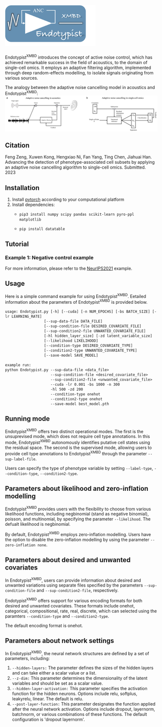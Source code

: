 # <img src="./logo.png" alt="drawing" width="300">
 Endotypist<sup>XMBD</sup> introduces the concept of active noise control, which has achieved remarkable success in the field of acoustics, to the domain of single-cell omics. It employs an adaptive filtering algorithm, implemented through deep random-effects modelling, to isolate signals originating from various sources.

The analogy between the adaptive noise cancelling model in acoustics and Endotypist<sup>XMBD</sup>:
 ![The analogy between the adaptive noise cancelling methods of acoustics and Endotypist<sup>XMBD</sup>](./anc_cover.png)

## Citation
Feng Zeng, Xuwen Kong, Hengxiao Ni, Fan Yang, Ting Chen, Jiahuai Han. Advancing the detection of phenotype-associated cell subsets by applying an adaptive noise cancelling algorithm to single-cell omics. Submitted. 2023

## Installation
1. Install [pytorch](https://pytorch.org/get-started/locally/) according to your computational platform
2. Install dependencies:
    - `pip3 install numpy scipy pandas scikit-learn pyro-ppl matplotlib`

    - `pip install datatable`


## Tutorial

### Example 1: Negative control example
For more information, please refer to the [NeurIPS2021](./tutorial/nips2021_bmmc_donor1_shuffle_tutorial.ipynb) example.


## Usage
Here is a simple command example for using Endotypist<sup>XMBD</sup>. Eetailed information about the parameters of Endotypist<sup>XMBD</sup> is provided below. 
```
usage: Endotypist.py [-h] [--cuda] [-n NUM_EPOCHS] [-bs BATCH_SIZE] [-lr LEARNING_RATE]
                  [--sup-data-file DATA_FILE] 
                  [--sup-condition-file DESIRED_COVARIATE_FILE]
                  [--sup-condition2-file UNWANTED_COVARIATE_FILE]
                  [-hl hidden_layer_size] [-zd latent_variable_size]
                  [--likelihood LIKELIHOOD]
                  [--condition-type DESIRED_COVARIATE_TYPE]
                  [--condition2-type UNWANTED_COVARIATE_TYPE]
                  [--save-model SAVE_MODEL]

example run: 
python Endotypist.py --sup-data-file <data_file> 
                     --sup-condition-file <desired_covariate_file>
                     --sup-condition2-file <unwanted_covariate_file> 
                     --cuda -lr 0.001 -bs 1000 -n 300
                     -hl 500 -zd 200
                     --condition-type onehot
                     --condition2-type onehot
                     --save-model best_model.pth

```


## Running mode

Endotypist<sup>XMBD</sup> offers two distinct operational modes. The first is the unsuprevised mode, which does not require cell type annotations. In this mode, Endotypist<sup>XMBD</sup> autonomously identifies putative cell states using the residual space. The second is the supervised mode, allowing users to provide cell type annotations to Endotypist<sup>XMBD</sup> through the parameter `--sup-label-file`.

Users can specify the type of phenotype variable by setting `--label-type`, `--condition-type`, `--condition2-type`.


## Parameters about likelihood and zero-inflation modelling 
Endotypist<sup>XMBD</sup> provides users with the flexibility to choose from various likelihood functions, including negbinomial (stand as negative binomial), poisson, and multinomial, by specifying  the parameter `--likelihood`. The defualt likelihood is negbinomial. 

By default, Endotypist<sup>XMBD</sup> employs zero-inflation modelling. Users have the option to disable the zero-inflation modelling by using the parameter `--zero-inflation none`.

## Parameters about desired and unwanted covariates
In Endotypist<sup>XMBD</sup>, users can provide information about desired and unwanted variations using separate files specified by the parameters `--sup-condition-file` and `--sup-condition2-file`, respectively. 

Endotypist<sup>XMBD</sup> offers support for various encoding formats for both desired and unwanted covariates. These formats include onehot, categorical, compositional, rate, real, discrete, which can selected using the paramters `--condition-type` and `--condition2-type`.

The default encoding format is onehot. 

## Parameters about network settings
In Endotypist<sup>XMBD</sup>, the neural network structures are defined by a set of parameters, including:
1. `--hidden-layers:` The parameter defines the sizes of the hidden layers and can take either a scalar value or a list.
2. `--z-dim:` This parameter determines the dimensionality of the latent variables and should be set as a scalar value.
3. `--hidden-layer-activation:` This parameter specifies the activation function for the hidden neurons. Options include relu, softplus, leakyrelu, linear. The default is relu. 
4. `--post-layer-function:` This parameter designates the function applied after the neural network activation. Options include dropout, layernorm, batchnorm, or various combinations of these functions. The default configuration is 'dropout layernorm'.

